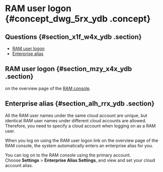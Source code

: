 # RAM user logon {#concept_dwg_5rx_ydb .concept}

## Questions {#section_x1f_w4x_ydb .section}

-   [RAM user logon](#section_mzy_x4x_ydb)
-   [Enterprise alias](#section_alh_rrx_ydb)

## RAM user logon {#section_mzy_x4x_ydb .section}

on the overview page of the [RAM console](https://partners-intl.console.aliyun.com/#/ram).

## Enterprise alias {#section_alh_rrx_ydb .section}

All the RAM user names under the same cloud account are unique, but identical RAM user names under different cloud accounts are allowed. Therefore, you need to specify a cloud account when logging on as a RAM user.

When you log on using the RAM user logon link on the overview page of the RAM console, the system automatically enters an enterprise alias for you.

You can log on to the RAM console using the primary account. Choose **Settings** \> **Enterprise Alias Settings**, and view and set your cloud account alias.

